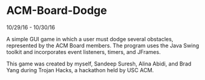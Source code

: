 # ACM-Board-Dodge

10/29/16 - 10/30/16

A simple GUI game in which a user must dodge several obstacles, represented by the ACM Board members. The program uses the Java Swing toolkit and incorporates event listeners, timers, and JFrames.

This game was created by myself, Sandeep Suresh, Alina Abidi, and Brad Yang during Trojan Hacks, a hackathon held by USC ACM.
